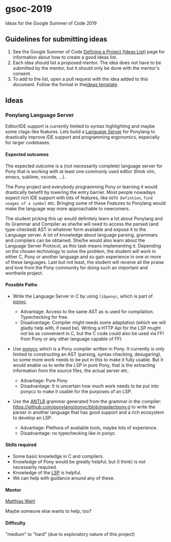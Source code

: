 # gsoc-2019
Ideas for the Google Summer of Code 2019

## Guidelines for submitting ideas

1. See the Google Summer of Code [Defining a Project (Ideas List)](https://google.github.io/gsocguides/mentor/defining-a-project-ideas-list) page for information about how to create a good ideas list.
2. Each idea should list a proposed mentor. The idea does not have to be submitted by the mentor, but it should only be done with the mentor's consent.
3. To add to the list, open a pull request with the idea added to this document. Follow the format in the[ideas template](ideas-template.md).

## Ideas

### Ponylang Language Server


Editor/IDE support is currently limited to syntax highlighting and maybe some ctags-like features.
Lets build a [Language Server](https://microsoft.github.io/language-server-protocol/) for Ponylang to drastically improve IDE support and programming ergonomics, especially for larger codebases.

#### Expected outcomes

The expected outcome is a (not necessarily complete) language server for Pony that is working with at least one commonly used editor (think vim, emacs, sublime, vscode, ...). 

The Pony project and everybody programming Pony or learning it would drastically benefit by lowering the entry barrier. Most people nowadays expect rich IDE support with lots of features, like `GOTO Defintion`, `find usages of a symbol` etc. Bringing some of these Features to Ponylang would make the language way more approachable to newcomers.

The student picking this up would definitely learn a lot about Ponylang and its Grammar and Compiler as she/he will need to access the parsed (and type-checked) AST in whatever form available and expose it to the Language server. A lot of knowledge about language parsing, grammars and compilers can be obtained. She/he would also learn about the Language Server Protocol, as this task means implementing it. Depending on the chosen technology to solve the problem, the student will work in either C, Pony or another language and so gain experience in one or more of these languages. Last but not least, the student will receive all the praise and love from the Pony community for doing such an important and worthwile project.

#### Possible Paths

- Write the Language Server in C by using `libponyc`, which is part of [ponyc](https://github/ponylang/ponyc/tree/master/src/libponyc).
  - Advantage: Access to the same AST as is used for compilation. Typechecking for free.
  - Disadvantage: Compiler might needs some adaptation (which we will gladly help with, if need be). Writing a HTTP Api for the LSP mught not be as convenient in C, but the C code could also be used via FFI from Pony or any other language capable of FFI.

- Use [ponycc](https://github.com/jemc/ponycc) which is a Pony compiler written in Pony. It currently is only limited to constructing an AST (parsing, syntax checking, desugaring), so some more work needs to be put in this to make it fully usable. But it would enable us to write the LSP in pure Pony, that is the extracting information from the source files, the actual server etc.
  - Advantage: Pure Pony
  - Disadvantage: It is uncertain how much work needs to be put into ponycc to make it usable for the purposes of an LSP.

- Use the [ANTLR](https://www.antlr.org/) grammar generated from the grammar in the compiler: https://github.com/ponylang/ponyc/blob/master/pony.g to write the parser in another language that has good support and a rich ecosystem to develop an LSP.
  - Advantage: Plethora of available tools, maybe lots of experience.
  - Disadvantage: no typechecking like in ponyc.

#### Skills required

- Some basic knowledge in C and compilers. 
- Knowledge of Pony would be greatly helpful, but (I think) is not necessarily required.
- Knowledge of the [LSP](https://microsoft.github.io/language-server-protocol/) is helpful.
- We can help with guidance around any of these.

#### Mentor

[Matthias Wahl](https://github.com/mfelsche)

Maybe someone else wants to help, too?

#### Difficulty

"medium" to "hard" (due to exploratory nature of this project)
